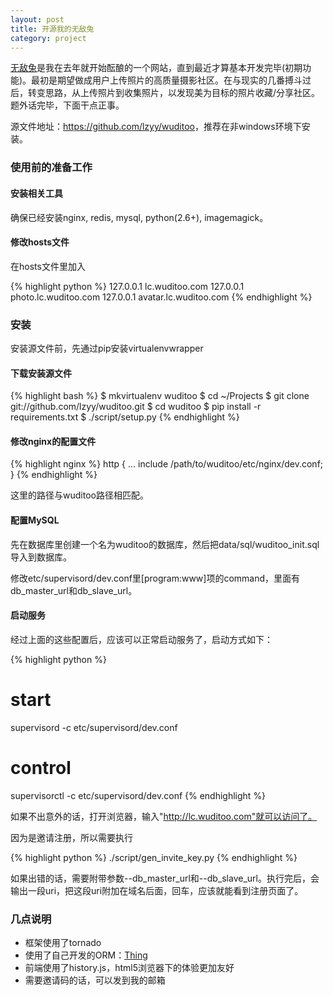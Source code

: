 ```yaml
---
layout: post
title: 开源我的无敌兔
category: project
---
```


<a target="_blank" href="http://wuditoo.leezhong.com">无敌兔</a>是我在去年就开始酝酿的一个网站，直到最近才算基本开发完毕(初期功能)。最初是期望做成用户上传照片的高质量摄影社区。在与现实的几番搏斗过后，转变思路，从上传照片到收集照片，以发现美为目标的照片收藏/分享社区。题外话完毕，下面干点正事。

源文件地址：<a href="https://github.com/lzyy/wuditoo">https://github.com/lzyy/wuditoo</a>，推荐在非windows环境下安装。

### 使用前的准备工作

#### 安装相关工具

确保已经安装nginx, redis, mysql, python(2.6+), imagemagick。

#### 修改hosts文件

在hosts文件里加入

{% highlight python %}
127.0.0.1 lc.wuditoo.com
127.0.0.1 photo.lc.wuditoo.com
127.0.0.1 avatar.lc.wuditoo.com
{% endhighlight %}

### 安装

安装源文件前，先通过pip安装virtualenvwrapper

#### 下载安装源文件

{% highlight bash %}
$ mkvirtualenv wuditoo
$ cd ~/Projects
$ git clone git://github.com/lzyy/wuditoo.git
$ cd wuditoo
$ pip install -r requirements.txt
$ ./script/setup.py
{% endhighlight %}

#### 修改nginx的配置文件

{% highlight nginx %}
http {
    ...
    include /path/to/wuditoo/etc/nginx/dev.conf;
}
{% endhighlight %}

这里的路径与wuditoo路径相匹配。

#### 配置MySQL

先在数据库里创建一个名为wuditoo的数据库，然后把data/sql/wuditoo_init.sql导入到数据库。

修改etc/supervisord/dev.conf里[program:www]项的command，里面有db_master_url和db_slave_url。

#### 启动服务

经过上面的这些配置后，应该可以正常启动服务了，启动方式如下：

{% highlight python %}
# start
supervisord -c etc/supervisord/dev.conf

# control
supervisorctl -c etc/supervisord/dev.conf
{% endhighlight %}

如果不出意外的话，打开浏览器，输入"http://lc.wuditoo.com"就可以访问了。

因为是邀请注册，所以需要执行

{% highlight python %}
./script/gen_invite_key.py
{% endhighlight %}

如果出错的话，需要附带参数--db_master_url和--db_slave_url。执行完后，会输出一段uri，把这段uri附加在域名后面，回车，应该就能看到注册页面了。

### 几点说明

* 框架使用了tornado
* 使用了自己开发的ORM：<a href="https://github.com/lzyy/thing">Thing</a>
* 前端使用了history.js，html5浏览器下的体验更加友好
* 需要邀请码的话，可以发到我的邮箱
